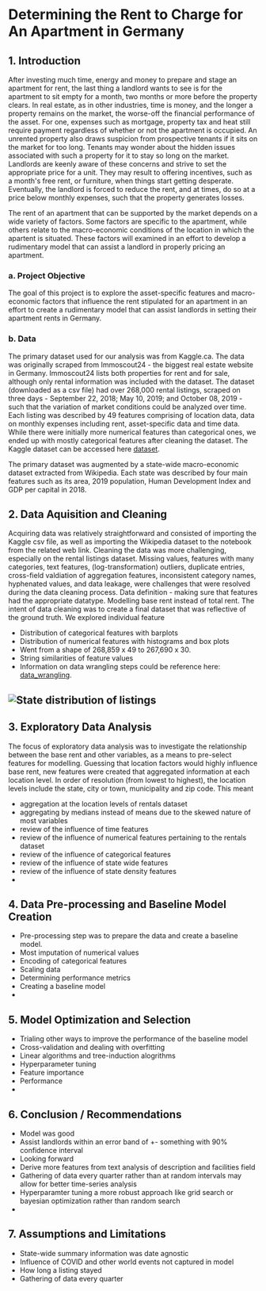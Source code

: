 # Determining the Rent to Charge for An Apartment in Germany
## 1. Introduction
After investing much time, energy and money to prepare and stage an apartment for rent, the last thing a landlord wants to see is for the apartment to sit empty for a month, two months or more before the property clears. In real estate, as in other industries, time is money, and the longer a property remains on the market, the worse-off the financial performance of the asset. For one, expenses such as mortgage, property tax and heat still require payment regardless of whether or not the apartment is occupied.  An unrented property also draws suspicion from prospective tenants if it sits on the market for too long. Tenants may wonder about the hidden issues associated with such a property for it to stay so long on the market. Landlords are keenly aware of these concerns and strive to set the appropriate price for a unit. They may result to offering incentives, such as a month's free rent, or furniture, when things start getting desperate. Eventually, the landlord is forced to reduce the rent, and at times, do so at a price below monthly expenses, such that the property generates losses. 

The rent of an apartment that can be supported by the market depends on a wide variety of factors. Some factors are specific to the apartment, while others relate to the macro-economic conditions of the location in which the apartent is situated. These factors will examined in an effort to develop a rudimentary model that can assist a landlord in properly pricing an apartment.

### a. Project Objective
The goal of this project is to explore the asset-specific features and macro-economic factors that influence the rent stipulated for an apartment in an effort to create a rudimentary model that can assist landlords in setting their apartment rents in Germany.

### b. Data
The primary dataset used for our analysis was from Kaggle.ca. The data was originally scraped from Immoscout24 - the biggest real estate website in Germany. Immoscout24 lists both properties for rent and for sale, although only rental information was included with the dataset. The dataset (downloaded as a csv file) had over 268,000 rental listings, scraped on three days - September 22, 2018; May 10, 2019; and October 08, 2019 - such that the variation of market conditions could be analyzed over time. Each listing was described by 49 features comprising of location data, data on monthly expenses including rent, asset-specific data and time data. While there were initially more numerical features than categorical ones, we ended up with mostly categorical features after cleaning the dataset. The Kaggle dataset can be accessed here [dataset](https://www.kaggle.com/corrieaar/apartment-rental-offers-in-germany).

The primary dataset was augmented by a state-wide macro-economic dataset extracted from Wikipedia. Each state was described by four main features such as its area, 2019 population, Human Development Index and GDP per capital in 2018. 


## 2. Data Aquisition and Cleaning
Acquiring data was relatively straightforward and consisted of importing the Kaggle csv file, as well as importing the Wikipedia dataset to the notebook from the related web link. Cleaning the data was more challenging, especially on the rental listings dataset. Missing values, features with many categories, text features, (log-transformation) outliers, duplicate entries, cross-field valdiation of aggregation features, inconsistent category names, hyphenated values, and data leakage, were challenges that were resolved during the data cleaning process. Data definition - making sure that features had the appropriate datatype. Modelling base rent instead of total rent. The intent of data cleaning was to create a final dataset that was reflective of the ground truth. 
We explored individual feature
- Distribution of categorical features with barplots
- Distribution of numerical features with histograms and box plots
- Went from a shape of 268,859 x 49 to 267,690 x 30.
- String similarities of feature values
- Information on data wrangling steps could be reference here: [data_wrangling](http://localhost:8888/notebooks/Capstones/Capstone_2/german_apartment_rentals/notebooks/A_data_wrangling_final.ipynb). 

![State distribution of listings](https://github.com/femi-lujo/german_apartment_rentals/blob/final/reports/figures/state_listings_distr.png)
- 
## 3. Exploratory Data Analysis
The focus of exploratory data analysis was to investigate the relationship between the base rent and other variables, as a means to pre-select features for modelling. Guessing that location factors would highly influence base rent, new features were created that aggregated information at each location level. In order of resolution (from lowest to highest), the location levels include the state, city or town, municipality and zip code. This meant
- aggregation at the location levels of rentals dataset
-   aggregating by medians instead of means due to the skewed nature of most variables
- review of the influence of time features
- review of the influence of numerical features pertaining to the rentals dataset
- review of the influence of categorical features
- review of the influence of state wide features
- review of the influence of state density features
- 
## 4. Data Pre-processing and Baseline Model Creation
- Pre-processing step was to prepare the data and create a baseline model.
- Most imputation of numerical values
- Encoding of categorical features
- Scaling data
- Determining performance metrics
- Creating a baseline model
- 
## 5. Model Optimization and Selection
- Trialing other ways to improve the performance of the baseline model
- Cross-validation and dealing with overfitting
- Linear algorithms and tree-induction alogrithms
- Hyperparameter tuning
- Feature importance
- Performance
- 
## 6. Conclusion / Recommendations
- Model was good
- Assist landlords within an error band of +- something with 90% confidence interval
- Looking forward
-   Derive more features from text analysis of description and facilities field
-   Gathering of data every quarter rather than at random intervals may allow for better time-series analysis
-   Hyperparamter tuning a more robust approach like grid search or bayesian optimization rather than random search
-  
## 7. Assumptions and Limitations
- State-wide summary information was date agnostic
- Influence of COVID and other world events not captured in model
- How long a listing stayed 
- Gathering of data every quarter
